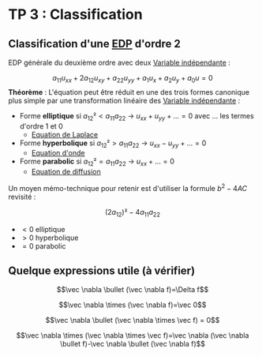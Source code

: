 # TP 3 : Classification

## Classification d'une [EDP](../Notion/EDP.md) d'ordre 2

EDP générale du deuxième ordre avec deux [Variable indépendante](../Notion/Variable%20indépendante.md) :

$$a_{11} u_{xx}+2a_{12}u_{xy} + a_{22}u_{yy} + a_1u_x+a_2u_y+a_0u=0$$
**Théorème** : L'équation peut être réduit en une des trois formes canonique plus simple par une transformation linéaire des [Variable indépendante](../Notion/Variable%20indépendante.md) :
- Forme **elliptique** si $a_{12}² < a_{11}a_{22}$ $\rightarrow$ $u_{xx}+u_{yy}+... = 0$ avec $...$ les termes d'ordre 1 et 0
	- [Equation de Laplace](../Notion/Equation%20de%20Laplace.md)
- Forme **hyperbolique** si $a_{12}² > a_{11}a_{22}$ $\rightarrow$ $u_{xx}-u_{yy}+... = 0$
	- [Equation d'onde](../Notion/Equation%20d'onde.md)
- Forme **parabolic** si $a_{12}² = a_{11}a_{22}$ $\rightarrow$ $u_{xx}+... = 0$
	- [Equation de diffusion](../Notion/Equation%20de%20diffusion.md)

Un moyen mémo-technique pour retenir est d'utiliser la formule $b^2-4AC$ revisité :

$$(2a_{12})²-4a_{11}a_{22}$$
- $<0$ elliptique
- $>0$ hyperbolique
- $=0$ parabolic

## Quelque expressions utile (à vérifier)

$$\vec \nabla \bullet (\vec \nabla f)=\Delta f$$

$$\vec \nabla \times (\vec \nabla f)=\vec 0$$

$$\vec \nabla \bullet (\vec \nabla \times \vec f) = 0$$

$$\vec \nabla \times (\vec \nabla \times \vec f)=\vec \nabla (\vec \nabla \bullet f)-\vec \nabla \bullet (\vec \nabla f)$$